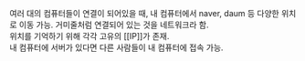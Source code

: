 여러 대의 컴퓨터들이 연결이 되어있을 때, 내 컴퓨터에서 naver, daum 등 다양한 위치로 이동 가능. 거미줄처럼 연결되어 있는 것을 네트워크라 함.    
위치를 기억하기 위해 각각 고유의 [[IP]]가 존재.    
내 컴퓨터에 서버가 있다면 다른 사람들이 내 컴퓨터에 접속 가능. 